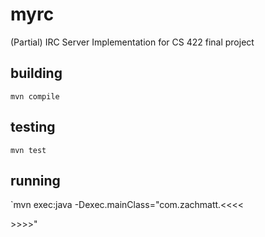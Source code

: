 # myrc
(Partial) IRC Server Implementation for CS 422 final project

## building
`mvn compile`

## testing
`mvn test`

## running
`mvn exec:java -Dexec.mainClass="com.zachmatt.<<<<<MAIN CLASS>>>>>"
